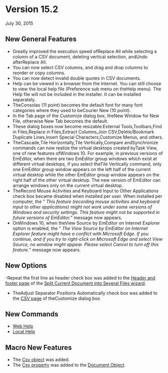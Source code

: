 # Version 15.2

July 30, 2015

## New General Features

- Greatly improved the execution speed ofReplace All while selecting a column of a CSV document, deleting vertical selection, andUndo afterReplace All.
- You can now select CSV columns, and drag and drop columns to reorder or copy columns.
- You can now detect invalid double quotes in CSV documents.
- Help can be viewed in a browser from the Internet. You can still choose to view the local help file (Preference sub menu on theHelp menu). The Help file will not be included in the installer. It can be installed separately.
- TheConsolas (11 point) becomes the default font for many font categories where they used to beCourier New (10 point).
- In the Tab page of the Customize dialog box, theNew Window for New File, otherwise New Tab becomes the default.
- These dialog boxes now become resizable:External Tools,Toolbars,Find in Files,Replace in Files,Extract Columns,Join CSV,Delete/Bookmark Duplicate Lines,Insert Special Characters,Customize Menus, and others.
- TheCascade,Tile Horizontally,Tile Vertically,Compare andSynchronize commands can now realize the virtual desktops created byTask View, one of new features ofWindows 10. For example, in previous versions of EmEditor, when there are two EmEditor group windows which exist at different virtual desktops, if you select theTile Vertically command, only one EmEditor group window appears on the left half of the current virtual desktop while the other EmEditor group window appears on the right half of the other virtual desktop. The new version of EmEditor can arrange windows only on the current virtual desktop.
- TheRecord Mouse Activities and Keyboard Input to Other Applications check box became disabled when installed per user. When installed per computer, the " _This feature (recording mouse activities and keyboard input to other applications) might not work under some versions of Windows and security settings. This feature might not be supported in future versions of EmEditor._" message now appears.
- OnWindows 10, when theView Source by EmEditor on Internet Explorer option is enabled, the " _The View Source by EmEditor on Internet Explorer feature might have a conflict with Microsoft Edge. If you continue, and if you try to right-click on Microsoft Edge and select View Source, no window might appear. Please select Cancel to turn off this feature._" message now appears.

## New Options

-Repeat the first line as header check box was added to the [Header and footer page](../dlg/split_to_files/split_header) of the [Split Current Document into Several Files wizard](../dlg/split_to_files/index).
- TheAdjust Separator Positions Automatically check box was added to the [CSV page](../dlg/customize/csv/index) of theCustomize dialog box.

## New Commands

- [Web Help](../cmd/help/help_internet)
- [Local Help](../cmd/help/help_local)

## Macro New Features

- The [Csv object](../macro/csv/index) was added.
- The [Csv property](../macro/document/csv) was added to the [Document Object](../macro/document/index).
